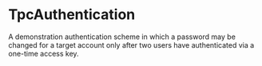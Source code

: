 # TpcAuthentication
A demonstration authentication scheme in which a password may be changed for a target account only after two users have authenticated via a one-time access key.
